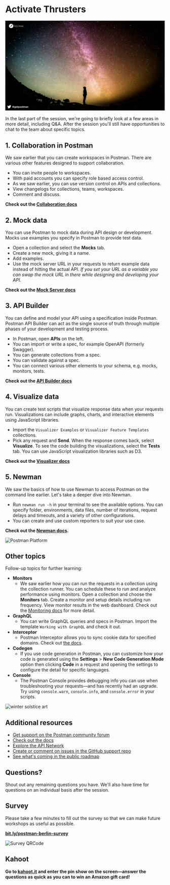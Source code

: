 # Activate Thrusters

![Activate](./Activate.jpg)

In the last part of the session, we're going to briefly look at a few areas in more detail, including Q&A. After the session you'll still have opportunities to chat to the team about specific topics.

## 1. Collaboration in Postman

We saw earlier that you can create workspaces in Postman. There are various other features designed to support collaboration.

* You can invite people to workspaces.
* With paid accounts you can specify role based access control.
* As we saw earlier, you can use version control on APIs and collections.
* View changelogs for collections, teams, workspaces.
* Comment and discuss.

**Check out the [Collaboration docs](https://learning.postman.com/docs/postman/collaboration/collaboration-intro/)**

## 2. Mock data

You can use Postman to mock data during API design or development. Mocks use examples you specify in Postman to provide test data.

* Open a collection and select the __Mocks__ tab.
* Create a new mock, giving it a name.
* Add examples.
* Use the mock server URL in your requests to return example data instead of hitting the actual API. _If you set your URL as a variable you can swap the mock URL in there while designing and developing your API._

**Check out the [Mock Server docs](https://learning.postman.com/docs/postman/mock-servers/intro-to-mock-servers/)**

## 3. API Builder

You can define and model your API using a specification inside Postman. Postman API Builder can act as the single source of truth through multiple phases of your development and testing process.

* In Postman, open __APIs__ on the left.
* You can import or write a spec, for example OpenAPI (formerly Swagger).
* You can generate collections from a spec.
* You can validate against a spec.
* You can connect various other elements to your schema, e.g. mocks, monitors, tests.

**Check out the [API Builder docs](https://learning.postman.com/docs/postman/design-and-develop-apis/the-api-workflow/)**

## 4. Visualize data

You can create test scripts that visualize response data when your requests run. Visualizations can include graphs, charts, and interactive elements using JavaScript libraries.

* Import the `Visualizer Examples` or `Visualizer Feature Templates` collections.
* Pick any request and __Send__. When the response comes back, select __Visualize__. To see the code building the visualizations, select the __Tests__ tab. You can use JavaScript visualization libraries such as D3.

**Check out the [Visualizer docs](https://learning.postman.com/docs/postman/sending-api-requests/visualizer/)**

## 5. Newman

We saw the basics of how to use Newman to access Postman on the command line earlier. Let's take a deeper dive into Newman.

* Run `newman run -h` in your terminal to see the available options. You can specify folder, environments, data files, number of iterations, request delays and timeouts, and a variety of other configurations.
* You can create and use custom reporters to suit your use case.

__Check out the [Newman docs](https://learning.postman.com/docs/postman/collection-runs/command-line-integration-with-newman/).__

![Postman Platform](./platform.png)

## Other topics

Follow-up topics for further learning:

* __Monitors__
  * We saw earlier how you can run the requests in a collection using the collection runner. You can schedule these to run and analyze performance using monitors. Open a collection and choose the __Monitors__ tab. Create a monitor and setup details including run frequency. View monitor results in the web dashboard. Check out the [Monitoring docs](https://learning.postman.com/docs/postman/monitors/intro-monitors/) for more detail.
* __GraphQL__
  * You can write GraphQL queries and specs in Postman. Import the template `Working with GraphQL` and check it out.
* __Interceptor__
  * Postman Interceptor allows you to sync cookie data for specified domains. Check out [the docs](https://learning.postman.com/docs/postman/sending-api-requests/interceptor/).
* __Codegen__
  * If you use code generation in Postman, you can customize how your code is generated using the __Settings__ &gt; __New Code Generation Mode__ option then clicking __Code__ in a request and opening the settings to configure the detail for specific languages.
* __Console__
  * The Postman Console provides debugging info you can use when troubleshooting your requests—and has recently had an upgrade. Try using `console.warn`, `console.info`, and `console.error` in your scripts.

![[winter solstice art](https://apod.nasa.gov/apod/image/1712/WinterSolsticeMW_Seip.jpg)](https://apod.nasa.gov/apod/image/1712/WinterSolsticeMW_Seip.jpg)

## Additional resources

* [Get support on the Postman community forum](https://community.getpostman.com/)
* [Check out the docs](https://learning.postman.com/docs/)
* [Explore the API Network](https://explore.postman.com/)
* [Create or comment on issues in the GitHub support repo](https://github.com/postmanlabs/postman-app-support/issues)
* [See what's coming in the public roadmap](https://trello.com/b/4N7PnHAz/postman-roadmap-for-developers)

## Questions?

Shout out any remaining questions you have. We'll also have time for questions on an individual basis after the session.

## Survey

Please take a few minutes to fill out the survey so that we can make future workshops as useful as possible.

__[bit.ly/postman-berlin-survey](http://bit.ly/postman-berlin-survey)__

![Survey QRCode](./QR_code_Berlin.png)

## Kahoot

__Go to [kahoot.it](https://kahoot.it/) and enter the pin show on the screen—answer the questions as quick as you can to win an Amazon gift card!__
